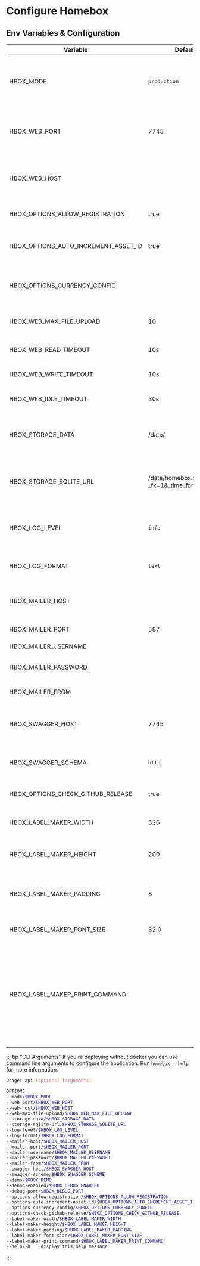 # Configure Homebox

## Env Variables & Configuration

| Variable                             | Default                                    | Description                                                                            |
|--------------------------------------|--------------------------------------------|----------------------------------------------------------------------------------------|
| HBOX_MODE                            | `production`                               | application mode used for runtime behavior  can be one of: `development`, `production` |
| HBOX_WEB_PORT                        | 7745                                       | port to run the web server on, if you're using docker do not change this               |
| HBOX_WEB_HOST                        |                                            | host to run the web server on, if you're using docker do not change this               |
| HBOX_OPTIONS_ALLOW_REGISTRATION      | true                                       | allow users to register themselves                                                     |
| HBOX_OPTIONS_AUTO_INCREMENT_ASSET_ID | true                                       | auto-increments the asset_id field for new items                                       |
| HBOX_OPTIONS_CURRENCY_CONFIG         |                                            | json configuration file containing additional currencie                                |
| HBOX_WEB_MAX_FILE_UPLOAD             | 10                                         | maximum file upload size supported in MB                                               |
| HBOX_WEB_READ_TIMEOUT                | 10s                                        | Read timeout of HTTP sever                                                             |
| HBOX_WEB_WRITE_TIMEOUT               | 10s                                        | Write timeout of HTTP server                                                           |
| HBOX_WEB_IDLE_TIMEOUT                | 30s                                        | Idle timeout of HTTP server                                                            |
| HBOX_STORAGE_DATA                    | /data/                                     | path to the data directory, do not change this if you're using docker                  |
| HBOX_STORAGE_SQLITE_URL              | /data/homebox.db?_fk=1&_time_format=sqlite | sqlite database url, if you're using docker do not change this                         |
| HBOX_LOG_LEVEL                       | `info`                                     | log level to use, can be one of `trace`, `debug`, `info`, `warn`, `error`, `critical`  |
| HBOX_LOG_FORMAT                      | `text`                                     | log format to use, can be one of: `text`, `json`                                       |
| HBOX_MAILER_HOST                     |                                            | email host to use, if not set no email provider will be used                           |
| HBOX_MAILER_PORT                     | 587                                        | email port to use                                                                      |
| HBOX_MAILER_USERNAME                 |                                            | email user to use                                                                      |
| HBOX_MAILER_PASSWORD                 |                                            | email password to use                                                                  |
| HBOX_MAILER_FROM                     |                                            | email from address to use                                                              |
| HBOX_SWAGGER_HOST                    | 7745                                       | swagger host to use, if not set swagger will be disabled                               |
| HBOX_SWAGGER_SCHEMA                  | `http`                                     | swagger schema to use, can be one of: `http`, `https`                                  |
| HBOX_OPTIONS_CHECK_GITHUB_RELEASE    | true                                       | check for new github releases                                                          |
| HBOX_LABEL_MAKER_WIDTH               | 526                                        | width for generated labels in pixels |
| HBOX_LABEL_MAKER_HEIGHT              | 200                                        | height for generated labels in pixels |
| HBOX_LABEL_MAKER_PADDING             | 8                                          | padding between edges of label and around QR code in pixels |
| HBOX_LABEL_MAKER_FONT_SIZE           | 32.0                                       | the size of the labels font |
| HBOX_LABEL_MAKER_PRINT_COMMAND       |                                            | the command to use for printing labels. if empty, label printing is disabled. `{{.FileName}}` in the command will be replaced with the jpg filename of the label |

::: tip "CLI Arguments"
If you're deploying without docker you can use command line arguments to configure the application. Run `homebox --help` for more information.

```sh
Usage: api [options] [arguments]

OPTIONS
--mode/$HBOX_MODE                                                        <string>  (default: development)
--web-port/$HBOX_WEB_PORT                                                <string>  (default: 7745)
--web-host/$HBOX_WEB_HOST                                                <string>
--web-max-file-upload/$HBOX_WEB_MAX_FILE_UPLOAD                          <int>     (default: 10)
--storage-data/$HBOX_STORAGE_DATA                                        <string>  (default: ./.data)
--storage-sqlite-url/$HBOX_STORAGE_SQLITE_URL                            <string>  (default: ./.data/homebox.db?_fk=1&_time_format=sqlite)
--log-level/$HBOX_LOG_LEVEL                                              <string>  (default: info)
--log-format/$HBOX_LOG_FORMAT                                            <string>  (default: text)
--mailer-host/$HBOX_MAILER_HOST                                          <string>
--mailer-port/$HBOX_MAILER_PORT                                          <int>
--mailer-username/$HBOX_MAILER_USERNAME                                  <string>
--mailer-password/$HBOX_MAILER_PASSWORD                                  <string>
--mailer-from/$HBOX_MAILER_FROM                                          <string>
--swagger-host/$HBOX_SWAGGER_HOST                                        <string>  (default: localhost:7745)
--swagger-scheme/$HBOX_SWAGGER_SCHEME                                    <string>  (default: http)
--demo/$HBOX_DEMO                                                        <bool>
--debug-enabled/$HBOX_DEBUG_ENABLED                                      <bool>    (default: false)
--debug-port/$HBOX_DEBUG_PORT                                            <string>  (default: 4000)
--options-allow-registration/$HBOX_OPTIONS_ALLOW_REGISTRATION            <bool>    (default: true)
--options-auto-increment-asset-id/$HBOX_OPTIONS_AUTO_INCREMENT_ASSET_ID  <bool>    (default: true)
--options-currency-config/$HBOX_OPTIONS_CURRENCY_CONFIG                  <string>
--options-check-github-release/$HBOX_OPTIONS_CHECK_GITHUB_RELEASE        <bool>    (default: true)
--label-maker-width/$HBOX_LABEL_MAKER_WIDTH                              <int>     (default: 526)
--label-maker-height/$HBOX_LABEL_MAKER_HEIGHT                            <int>     (default: 200)
--label-maker-padding/$HBOX_LABEL_MAKER_PADDING                          <int>     (default: 8)
--label-maker-font-size/$HBOX_LABEL_MAKER_FONT_SIZE                      <float>   (default: 32.0)
--label-maker-print-command/$HBOX_LABEL_MAKER_PRINT_COMMAND              <string>
--help/-h    display this help message
```
:::
